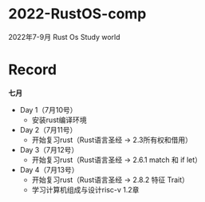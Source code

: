 # 2022-RustOS-comp
2022年7-9月 Rust Os Study world



# Record

**七月**

- Day 1（7月10号）
  - 安装rust编译环境
- Day 2（7月11号）
  - 开始复习rust（Rust语言圣经 -> 2.3所有权和借用）
- Day 3（7月12号）
  - 开始复习rust（Rust语言圣经 -> 2.6.1 match 和 if let）
- Day 4（7月13号）
  - 开始复习rust（Rust语言圣经 -> 2.8.2 特征 Trait）
  - 学习计算机组成与设计risc-v 1.2章
